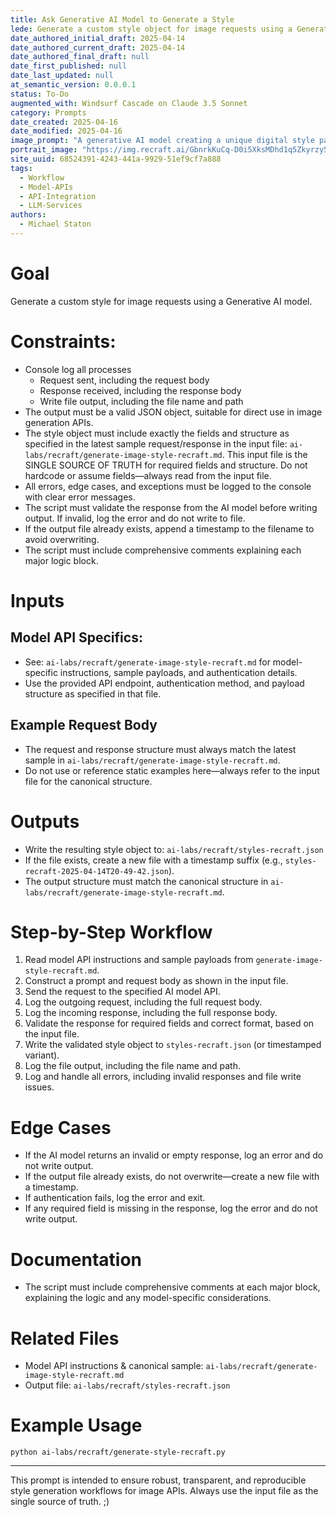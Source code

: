 ```yaml
---
title: Ask Generative AI Model to Generate a Style
lede: Generate a custom style object for image requests using a Generative AI model. This prompt is for scripting and API integration workflows.
date_authored_initial_draft: 2025-04-14
date_authored_current_draft: 2025-04-14
date_authored_final_draft: null
date_first_published: null
date_last_updated: null
at_semantic_version: 0.0.0.1
status: To-Do
augmented_with: Windsurf Cascade on Claude 3.5 Sonnet
category: Prompts
date_created: 2025-04-16
date_modified: 2025-04-16
image_prompt: "A generative AI model creating a unique digital style palette, with swirling colors, abstract shapes, and a neural network motif. Visual elements include sliders, color pickers, and a preview of generated styles, symbolizing creative automation."
portrait_image: "https://img.recraft.ai/GbnrkKuCq-D0i5XksMDhd1q5Zkyrzy5J4KwBNyObufQ/rs:fit:1024:1820:0/raw:1/plain/abs://external/images/52652907-7f71-4db1-be24-838781e461be"
site_uuid: 68524391-4243-441a-9929-51ef9cf7a888
tags:
  - Workflow
  - Model-APIs
  - API-Integration
  - LLM-Services
authors:
  - Michael Staton
---
```


# Goal

Generate a custom style for image requests using a Generative AI model.

# Constraints:
- Console log all processes
  - Request sent, including the request body
  - Response received, including the response body
  - Write file output, including the file name and path
- The output must be a valid JSON object, suitable for direct use in image generation APIs.
- The style object must include exactly the fields and structure as specified in the latest sample request/response in the input file: `ai-labs/recraft/generate-image-style-recraft.md`. This input file is the SINGLE SOURCE OF TRUTH for required fields and structure. Do not hardcode or assume fields—always read from the input file.
- All errors, edge cases, and exceptions must be logged to the console with clear error messages.
- The script must validate the response from the AI model before writing output. If invalid, log the error and do not write to file.
- If the output file already exists, append a timestamp to the filename to avoid overwriting.
- The script must include comprehensive comments explaining each major logic block.

# Inputs

## Model API Specifics:
- See: `ai-labs/recraft/generate-image-style-recraft.md` for model-specific instructions, sample payloads, and authentication details.
- Use the provided API endpoint, authentication method, and payload structure as specified in that file.

## Example Request Body
- The request and response structure must always match the latest sample in `ai-labs/recraft/generate-image-style-recraft.md`.
- Do not use or reference static examples here—always refer to the input file for the canonical structure.

# Outputs

- Write the resulting style object to: `ai-labs/recraft/styles-recraft.json`
- If the file exists, create a new file with a timestamp suffix (e.g., `styles-recraft-2025-04-14T20-49-42.json`).
- The output structure must match the canonical structure in `ai-labs/recraft/generate-image-style-recraft.md`.

# Step-by-Step Workflow

1. Read model API instructions and sample payloads from `generate-image-style-recraft.md`.
2. Construct a prompt and request body as shown in the input file.
3. Send the request to the specified AI model API.
4. Log the outgoing request, including the full request body.
5. Log the incoming response, including the full response body.
6. Validate the response for required fields and correct format, based on the input file.
7. Write the validated style object to `styles-recraft.json` (or timestamped variant).
8. Log the file output, including the file name and path.
9. Log and handle all errors, including invalid responses and file write issues.

# Edge Cases
- If the AI model returns an invalid or empty response, log an error and do not write output.
- If the output file already exists, do not overwrite—create a new file with a timestamp.
- If authentication fails, log the error and exit.
- If any required field is missing in the response, log the error and do not write output.

# Documentation
- The script must include comprehensive comments at each major block, explaining the logic and any model-specific considerations.

# Related Files
- Model API instructions & canonical sample: `ai-labs/recraft/generate-image-style-recraft.md`
- Output file: `ai-labs/recraft/styles-recraft.json`

# Example Usage

```shell
python ai-labs/recraft/generate-style-recraft.py
```

---

This prompt is intended to ensure robust, transparent, and reproducible style generation workflows for image APIs. Always use the input file as the single source of truth. ;)
